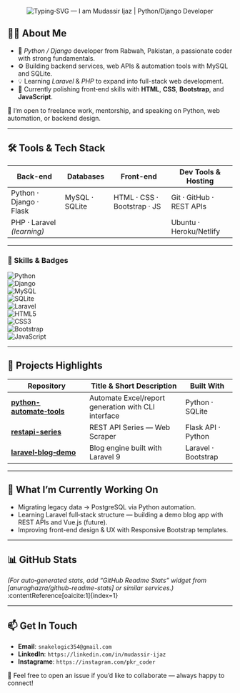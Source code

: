 <!-- ════════════════════════════════════════════════════════════ -->
<!-- ⛳ Welcome • Header Image (Optional Banner/Typing SVG) -->
<p align="center">
  <img
    src="https://readme-typing-svg.herokuapp.com/?font=Inter&size=36&pause=2000&color=1976D2&width=600&height=72&lines=Assalam+o+Alikum!%20👋;I%27m+Mudassir+Ijaz+%7C+Python%2FDjango+Developer;Automation+%7C+MySQL+%7C+SQLite"
    alt="Typing‑SVG — I am Mudassir Ijaz | Python/Django Developer"
  />
</p>

<!-- ════════════════════════════════════════════════════════════ -->
## 👨‍💻 About Me

- 🧠 *Python / Django* developer from Rabwah, Pakistan, a passionate coder with strong fundamentals.
- ⚙️ Building backend services, web APIs & automation tools with MySQL and SQLite.
- 💡 Learning *Laravel* & *PHP* to expand into full-stack web development.
- 🚀 Currently polishing front‑end skills with **HTML**, **CSS**, **Bootstrap**, and **JavaScript**.

📍 I’m open to freelance work, mentorship, and speaking on Python, web automation, or backend design.

---

## 🛠️ Tools & Tech Stack

| Back-end                        | Databases       | Front-end                  | Dev Tools & Hosting       |
|--------------------------------|------------------|----------------------------|----------------------------|
| Python · Django · Flask        | MySQL · SQLite   | HTML · CSS · Bootstrap · JS| Git · GitHub · REST APIs |
| PHP · Laravel *(learning)*     |                  |                            | Ubuntu · Heroku/Netlify    |

---

### 🔖 Skills & Badges

![Python](https://img.shields.io/badge/Python-3.9-blue)  
![Django](https://img.shields.io/badge/Django-3.x-green)  
![MySQL](https://img.shields.io/badge/MySQL-8.0‑15cblue)  
![SQLite](https://img.shields.io/badge/SQLite‑3%20(Localized)-brightgrey)  
![Laravel](https://img.shields.io/badge/Laravel‑9‑PHP-red)  
![HTML5](https://img.shields.io/badge/HTML5-orange?logo=html5&logoColor=white)  
![CSS3](https://img.shields.io/badge/CSS3‑(Flex+Grid)-blue?logo=css3&logoColor=white)  
![Bootstrap](https://img.shields.io/badge/Bootstrap-5‑Front‑End-purple?logo=bootstrap)  
![JavaScript](https://img.shields.io/badge/JavaScript-ECMAScript-green?logo=JavaScript&logoColor=white)  

---

## 🚧 Projects Highlights

<div align="center">
  
| Repository | Title & Short Description | Built With |
|------------|----------------------------|------------|
| [**python-automate‑tools**](https://github.com/mudassirejaz-art/excel_report_cli) | Automate Excel/report generation with CLI interface | Python · SQLite |
| [**restapi-series**](https://github.com/mudassirejaz-art/restapi-series/tree/main) | REST API Series — Web Scraper | Flask API · Python |
| [**laravel‑blog‑demo**](https://github.com/YourUsername/laravel-blog-demo) | Blog engine built with Laravel 9 | Laravel · Bootstrap |



</div>

---

## 🚀 What I’m Currently Working On

- Migrating legacy data → PostgreSQL via Python automation.
- Learning Laravel full‑stack structure — building a demo blog app with REST APIs and Vue.js (future).
- Improving front-end design & UX with Responsive Bootstrap templates.

---

## 📊 GitHub Stats

<!--[![Your GitHub stats](https://github-readme-stats.vercel.app/api?username=YourUsername&show_icons=true&theme=react)](https://github.com/YourUsername)-->
*(For auto‑generated stats, add “GitHub Readme Stats” widget from [anuraghazra/github-readme-stats] or similar services.)* :contentReference[oaicite:1]{index=1}

---

## 📫 Get In Touch

- **Email**: `snakelogic354@gmail.com`  
- **LinkedIn**: `https://linkedin.com/in/mudassir-ijaz`  
- **Instagrame**: `https://instagram.com/pkr_coder`

💬 Feel free to open an issue if you’d like to collaborate — always happy to connect!
